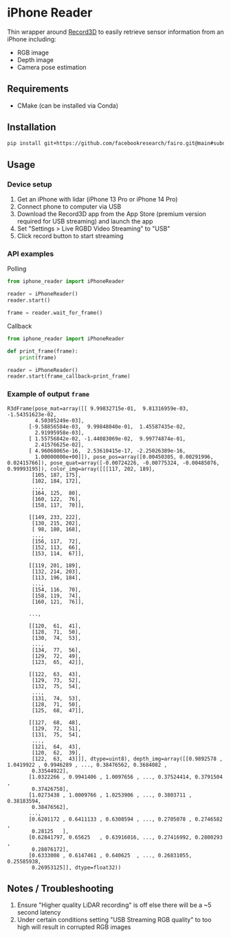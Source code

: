 # iPhone Reader

Thin wrapper around [Record3D](https://record3d.app/) to easily retrieve sensor information from an iPhone including:
- RGB image
- Depth image
- Camera pose estimation

## Requirements
- CMake (can be installed via Conda)

## Installation
```sh
pip install git+https://github.com/facebookresearch/fairo.git@main#subdirectory=perception/iphone_reader
```

## Usage

### Device setup

1. Get an iPhone with lidar (iPhone 13 Pro or iPhone 14 Pro)
1. Connect phone to computer via USB
1. Download the Record3D app from the App Store (premium version required for USB streaming) and launch the app
1. Set "Settings > Live RGBD Video Streaming" to "USB"
1. Click record button to start streaming

### API examples

Polling
```py
from iphone_reader import iPhoneReader

reader = iPhoneReader()
reader.start()

frame = reader.wait_for_frame()
```

Callback
```py
from iphone_reader import iPhoneReader

def print_frame(frame):
    print(frame)

reader = iPhoneReader()
reader.start(frame_callback=print_frame)
```

### Example of output `frame`
```
R3dFrame(pose_mat=array([[ 9.99832715e-01,  9.81316959e-03, -1.54351623e-02,
         4.50305249e-03],
       [-9.58856584e-03,  9.99848040e-01,  1.45587435e-02,
         2.91995958e-03],
       [ 1.55756842e-02, -1.44083069e-02,  9.99774874e-01,
         2.41576625e-02],
       [ 4.96068065e-16,  2.53610415e-17, -2.25026389e-16,
         1.00000000e+00]]), pose_pos=array([0.00450305, 0.00291996, 0.02415766]), pose_quat=array([-0.00724226, -0.00775324, -0.00485076,  0.99993195]), color_img=array([[[117, 202, 189],
        [105, 187, 175],
        [102, 184, 172],
        ...,
        [164, 125,  80],
        [160, 122,  76],
        [158, 117,  70]],

       [[149, 233, 222],
        [130, 215, 202],
        [ 98, 180, 168],
        ...,
        [156, 117,  72],
        [152, 113,  66],
        [153, 114,  67]],

       [[119, 201, 189],
        [132, 214, 203],
        [113, 196, 184],
        ...,
        [154, 116,  70],
        [158, 119,  74],
        [160, 121,  76]],

       ...,

       [[120,  61,  41],
        [128,  71,  50],
        [130,  74,  53],
        ...,
        [134,  77,  56],
        [129,  72,  49],
        [123,  65,  42]],

       [[122,  63,  43],
        [129,  73,  52],
        [132,  75,  54],
        ...,
        [131,  74,  53],
        [128,  71,  50],
        [125,  68,  47]],

       [[127,  68,  48],
        [129,  72,  51],
        [131,  75,  54],
        ...,
        [121,  64,  43],
        [120,  62,  39],
        [122,  63,  43]]], dtype=uint8), depth_img=array([[0.9892578 , 1.0419922 , 0.9946289 , ..., 0.38476562, 0.3684082 ,
        0.33544922],
       [1.0322266 , 0.9941406 , 1.0097656 , ..., 0.37524414, 0.3791504 ,
        0.37426758],
       [1.0273438 , 1.0009766 , 1.0253906 , ..., 0.3803711 , 0.38183594,
        0.38476562],
       ...,
       [0.6201172 , 0.6411133 , 0.6308594 , ..., 0.2705078 , 0.2746582 ,
        0.28125   ],
       [0.62841797, 0.65625   , 0.63916016, ..., 0.27416992, 0.2800293 ,
        0.28076172],
       [0.6333008 , 0.6147461 , 0.640625  , ..., 0.26831055, 0.25585938,
        0.26953125]], dtype=float32))
```

## Notes / Troubleshooting

1. Ensure "Higher quality LiDAR recording" is off else there will be a ~5 second latency
1. Under certain conditions setting "USB Streaming RGB quality" to too high will result in corrupted RGB images